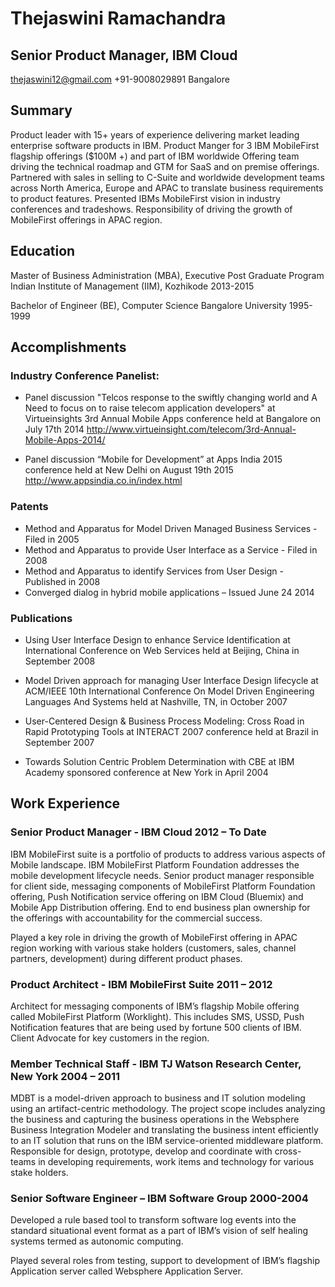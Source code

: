 # Thejaswini Ramachandra

## Senior Product Manager, IBM Cloud

thejaswini12@gmail.com
+91-9008029891
Bangalore

## Summary
Product leader with 15+ years of experience delivering market leading enterprise software products in IBM. Product Manger for 3 IBM MobileFirst flagship offerings ($100M +) and part of IBM worldwide Offering team driving the technical roadmap and GTM for SaaS and on premise offerings. Partnered with sales in selling to C-Suite and worldwide development teams across North America, Europe and APAC to translate business requirements to product features. Presented IBMs MobileFirst vision in industry conferences and tradeshows. Responsibility of driving the growth of MobileFirst offerings in APAC region.

## Education

Master of Business Administration (MBA), Executive Post Graduate Program
Indian Institute of Management (IIM), Kozhikode
2013-2015

Bachelor of Engineer (BE), Computer Science
Bangalore University
1995-1999

## Accomplishments

### Industry Conference Panelist:

* Panel discussion "Telcos response to the swiftly changing world and A Need to focus on to raise telecom application developers" at Virtueinsights 3rd Annual Mobile Apps conference held at Bangalore on July 17th 2014
http://www.virtueinsight.com/telecom/3rd-Annual-Mobile-Apps-2014/

* Panel discussion “Mobile for Development” at Apps India 2015 conference held at New Delhi on August 19th 2015
http://www.appsindia.co.in/index.html

### Patents

* Method and Apparatus for Model Driven Managed Business Services  - Filed in 2005
* Method and Apparatus to provide User Interface as a Service - Filed in 2008
* Method and Apparatus to identify Services from User Design - Published in 2008
* Converged dialog in hybrid mobile applications – Issued June 24 2014

### Publications

* Using User Interface Design to enhance Service Identification at International Conference on Web Services held at Beijing, China in September 2008 

* Model Driven approach for managing User Interface Design lifecycle at ACM/IEEE 10th International Conference On Model Driven Engineering Languages And Systems held at Nashville, TN, in October 2007

* User-Centered Design & Business Process Modeling: Cross Road in Rapid Prototyping Tools at INTERACT 2007 conference held at Brazil in September 2007

* Towards Solution Centric Problem Determination with CBE at IBM Academy sponsored conference at New York in April 2004

## Work Experience

### Senior Product Manager - IBM Cloud 2012 – To Date

IBM MobileFirst suite is a portfolio of products to address various aspects of Mobile landscape. IBM MobileFirst Platform Foundation addresses the mobile development lifecycle needs. 
Senior product manager responsible for client side, messaging components of MobileFirst Platform Foundation offering, Push Notification service offering on IBM Cloud (Bluemix) and Mobile App Distribution offering. End to end business plan ownership for the offerings with accountability for the commercial success. 

Played a key role in driving the growth of MobileFirst offering in APAC region working with various stake holders (customers, sales, channel partners, development) during different product phases.

### Product Architect - IBM MobileFirst Suite 2011 – 2012

Architect for messaging components of IBM’s flagship Mobile offering called MobileFirst Platform (Worklight). This includes SMS, USSD, Push Notification features that are being used by fortune 500 clients of IBM. Client Advocate for key customers in the region.


### Member Technical Staff - IBM TJ Watson Research Center, New York 2004 – 2011

MDBT is a model-driven approach to business and IT solution modeling using an artifact-centric methodology. The project scope includes analyzing the business and capturing the business operations in the Websphere Business Integration Modeler and translating the business intent efficiently to an IT solution that runs on the IBM service-oriented middleware platform.
Responsible for design, prototype, develop and coordinate with cross-teams  in developing requirements, work items and technology  for various stake holders.

### Senior Software Engineer – IBM Software Group 2000-2004

Developed a rule based tool to transform software log events into the standard situational event format as a part of IBM’s vision of self healing systems termed as autonomic computing.

Played several roles from testing, support to development of IBM’s flagship Application server called Websphere Application Server.
